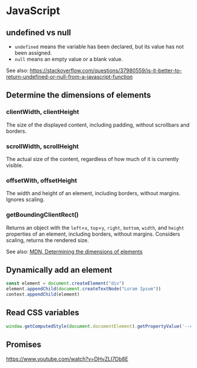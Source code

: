 # JavaScript

## undefined vs null

- `undefined` means the variable has been declared, but its value has not been assigned. 
- `null` means an empty value or a blank value.

See also: https://stackoverflow.com/questions/37980559/is-it-better-to-return-undefined-or-null-from-a-javascript-function

## Determine the dimensions of elements

### clientWidth, clientHeight

The size of the displayed content, including padding, without scrollbars and borders.

### scrollWidth, scrollHeight

The actual size of the content, regardless of how much of it is currently visible.

### offsetWith, offsetHeight

The width and height of an element, including borders, without margins. Ignores scaling.

### getBoundingClientRect()

Returns an object with the `left`=`x`, `top`=`y`, `right`, `bottom`, `width`, and `height`
properties of an element, including borders, without margins. Considers scaling, returns the
rendered size.

See
also: [MDN, Determining the dimensions of elements](https://developer.mozilla.org/en-US/docs/Web/API/CSS_Object_Model/Determining_the_dimensions_of_elements)

## Dynamically add an element

```js
const element = document.createElement("div")
element.appendChild(document.createTextNode("Loram Ipsum"))
context.appendChild(element)
```

## Read CSS variables

```js
window.getComputedStyle(document.documentElement).getPropertyValue('--css-variable')
```

## Promises

https://www.youtube.com/watch?v=DHvZLI7Db8E

